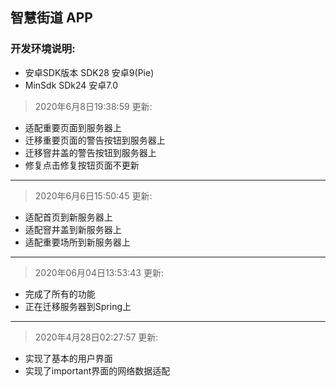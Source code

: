 ## 智慧街道 APP

### 开发环境说明:
- 安卓SDK版本 SDK28 安卓9(Pie)
- MinSdk SDk24 安卓7.0

>2020年6月8日19:38:59 更新:
- 适配重要页面到服务器上
- 迁移重要页面的警告按钮到服务器上
- 迁移窨井盖的警告按钮到服务器上
- 修复点击修复按钮页面不更新
------------------
>2020年6月6日15:50:45 更新:
- 适配首页到新服务器上
- 适配窨井盖到新服务器上
- 适配重要场所到新服务器上
------------------
>2020年06月04日13:53:43 更新:
- 完成了所有的功能
- 正在迁移服务器到Spring上
------------------
> 2020年4月28日02:27:57 更新:
- 实现了基本的用户界面
- 实现了important界面的网络数据适配
